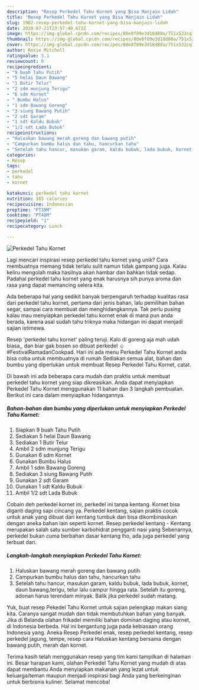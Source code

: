 ```yaml
---
description: "Resep Perkedel Tahu Kornet yang Bisa Manjain Lidah"
title: "Resep Perkedel Tahu Kornet yang Bisa Manjain Lidah"
slug: 1902-resep-perkedel-tahu-kornet-yang-bisa-manjain-lidah
date: 2020-07-21T23:57:40.672Z
image: https://img-global.cpcdn.com/recipes/80e8f09e3d18d88a/751x532cq70/perkedel-tahu-kornet-foto-resep-utama.jpg
thumbnail: https://img-global.cpcdn.com/recipes/80e8f09e3d18d88a/751x532cq70/perkedel-tahu-kornet-foto-resep-utama.jpg
cover: https://img-global.cpcdn.com/recipes/80e8f09e3d18d88a/751x532cq70/perkedel-tahu-kornet-foto-resep-utama.jpg
author: Roxie Mitchell
ratingvalue: 3.1
reviewcount: 9
recipeingredient:
- "9 buah Tahu Putih"
- "5 helai Daun Bawang"
- "1 Butir Telur"
- "2 sdm munjung Terigu"
- "6 sdm Kornet"
- " Bumbu Halus"
- "1 sdm Bawang Goreng"
- "3 siung Bawang Putih"
- "2 sdt Garam"
- "1 sdt Kaldu Bubuk"
- "1/2 sdt Lada Bubuk"
recipeinstructions:
- "Haluskan bawang merah goreng dan bawang putih"
- "Campurkan bumbu halus dan tahu, hancurkan tahu"
- "Setelah tahu hancur, masukan garam, kaldu bubuk, lada bubuk, kornet, daun bawang,terigu, telur lalu campur hingga rata. Setelah itu goreng, adonan harus terendam minyak. Balik jika perkedel sudah matang."
categories:
- Resep
tags:
- perkedel
- tahu
- kornet

katakunci: perkedel tahu kornet 
nutrition: 165 calories
recipecuisine: Indonesian
preptime: "PT39M"
cooktime: "PT48M"
recipeyield: "1"
recipecategory: Lunch

---
```



![Perkedel Tahu Kornet](https://img-global.cpcdn.com/recipes/80e8f09e3d18d88a/751x532cq70/perkedel-tahu-kornet-foto-resep-utama.jpg)

Lagi mencari inspirasi resep perkedel tahu kornet yang unik? Cara membuatnya memang tidak terlalu sulit namun tidak gampang juga. Kalau keliru mengolah maka hasilnya akan hambar dan bahkan tidak sedap. Padahal perkedel tahu kornet yang enak harusnya sih punya aroma dan rasa yang dapat memancing selera kita.

Ada beberapa hal yang sedikit banyak berpengaruh terhadap kualitas rasa dari perkedel tahu kornet, pertama dari jenis bahan, lalu pemilihan bahan segar, sampai cara membuat dan menghidangkannya. Tak perlu pusing kalau mau menyiapkan perkedel tahu kornet enak di mana pun anda berada, karena asal sudah tahu triknya maka hidangan ini dapat menjadi sajian istimewa.

Resep &#39;perkedel tahu kornet&#39; paling teruji. Kalo di goreng aja mah udah biasa,, dan biar gak bosen so dibuat perkedel ☺ #FestivalRamadanCookpad. Hari ini ada menu Perkedel Tahu Kornet anda bisa coba untuk membuatnya di rumah Sediakan semua alat, bahan dan bumbu yang diperlukan untuk membuat Resep Perkedel Tahu Kornet, catat.


Di bawah ini ada beberapa cara mudah dan praktis untuk membuat perkedel tahu kornet yang siap dikreasikan. Anda dapat menyiapkan Perkedel Tahu Kornet menggunakan 11 bahan dan 3 langkah pembuatan. Berikut ini cara dalam menyiapkan hidangannya.

<!--inarticleads1-->

##### Bahan-bahan dan bumbu yang diperlukan untuk menyiapkan Perkedel Tahu Kornet:

1. Siapkan 9 buah Tahu Putih
1. Sediakan 5 helai Daun Bawang
1. Sediakan 1 Butir Telur
1. Ambil 2 sdm munjung Terigu
1. Gunakan 6 sdm Kornet
1. Gunakan  Bumbu Halus
1. Ambil 1 sdm Bawang Goreng
1. Sediakan 3 siung Bawang Putih
1. Gunakan 2 sdt Garam
1. Gunakan 1 sdt Kaldu Bubuk
1. Ambil 1/2 sdt Lada Bubuk


Cobain deh perkedel kornet ini, perkedel ini tanpa kentang. Kornet bisa diganti daging sapi cincang ya. Perkedel kentang, sajian praktis cocok untuk anak yang dibuat dari kentang tumbuk dan bisa dikombinasikan dengan aneka bahan lain seperti kornet. Resep perkedel kentang - Kentang merupakan salah satu sumber karbohidrat pengganti nasi yang Sebenarnya, perkedel bukan cuma berbahan dasar kentang lho, ada juga perkedel yang terbuat dari. 

<!--inarticleads2-->

##### Langkah-langkah menyiapkan Perkedel Tahu Kornet:

1. Haluskan bawang merah goreng dan bawang putih
1. Campurkan bumbu halus dan tahu, hancurkan tahu
1. Setelah tahu hancur, masukan garam, kaldu bubuk, lada bubuk, kornet, daun bawang,terigu, telur lalu campur hingga rata. Setelah itu goreng, adonan harus terendam minyak. Balik jika perkedel sudah matang.


Yuk, buat resep Pekedel Tahu Kornet untuk sajian pelengkap makan siang kita. Caranya sangat mudah dan tidak membutuhkan bahan yang banyak. Jika di Belanda olahan frikadel memiliki bahan dominan daging atau kornet, di Indonesia berbeda. Hal ini bergantung juga pada kebiasaan orang Indonesia yang. Aneka Resep Perkedel enak, resep perkedel kentang, resep perkedel jagung, tempe, resep cara Haluskan kentang bersama dengan bawang putih, merah dan kornet. 

Terima kasih telah menggunakan resep yang tim kami tampilkan di halaman ini. Besar harapan kami, olahan Perkedel Tahu Kornet yang mudah di atas dapat membantu Anda menyiapkan makanan yang lezat untuk keluarga/teman maupun menjadi inspirasi bagi Anda yang berkeinginan untuk berbisnis kuliner. Selamat mencoba!
